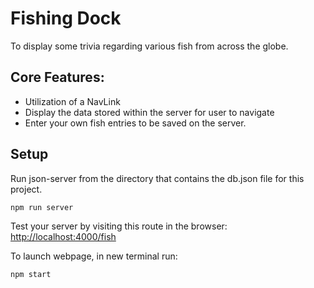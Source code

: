 # Fishing Dock
To display some trivia regarding various fish from across the globe.

## Core Features:

<ul>

<li>Utilization of a NavLink</li>

<li>Display the data stored within the server for user to navigate</li>

<li>Enter your own fish entries to be saved on the server.</li>

</ul>

## Setup

Run json-server from the directory that contains the db.json file for this project.

```
npm run server
```

Test your server by visiting this route in the browser:
[http://localhost:4000/fish](http://localhost:4000/fish)


To launch webpage, in new terminal run:

```
npm start
```